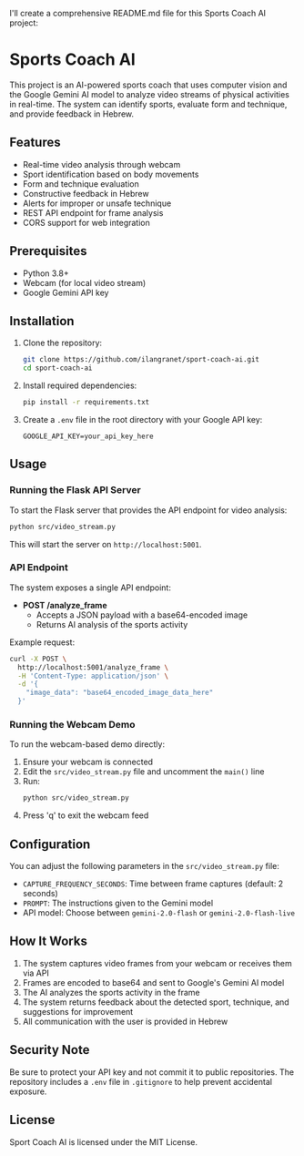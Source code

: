 I'll create a comprehensive README.md file for this Sports Coach AI project:

# Sports Coach AI

This project is an AI-powered sports coach that uses computer vision and the Google Gemini AI model to analyze video streams of physical activities in real-time. The system can identify sports, evaluate form and technique, and provide feedback in Hebrew.

## Features

- Real-time video analysis through webcam
- Sport identification based on body movements
- Form and technique evaluation
- Constructive feedback in Hebrew
- Alerts for improper or unsafe technique
- REST API endpoint for frame analysis
- CORS support for web integration

## Prerequisites

- Python 3.8+
- Webcam (for local video stream)
- Google Gemini API key

## Installation

1. Clone the repository:
   ```bash
   git clone https://github.com/ilangranet/sport-coach-ai.git
   cd sport-coach-ai
   ```

2. Install required dependencies:
   ```bash
   pip install -r requirements.txt
   ```

3. Create a `.env` file in the root directory with your Google API key:
   ```
   GOOGLE_API_KEY=your_api_key_here
   ```

## Usage

### Running the Flask API Server

To start the Flask server that provides the API endpoint for video analysis:

```bash
python src/video_stream.py
```

This will start the server on `http://localhost:5001`.

### API Endpoint

The system exposes a single API endpoint:

- **POST /analyze_frame**
  - Accepts a JSON payload with a base64-encoded image
  - Returns AI analysis of the sports activity

Example request:
```bash
curl -X POST \
  http://localhost:5001/analyze_frame \
  -H 'Content-Type: application/json' \
  -d '{
    "image_data": "base64_encoded_image_data_here"
  }'
```

### Running the Webcam Demo

To run the webcam-based demo directly:

1. Ensure your webcam is connected
2. Edit the `src/video_stream.py` file and uncomment the `main()` line
3. Run:
   ```bash
   python src/video_stream.py
   ```
4. Press 'q' to exit the webcam feed

## Configuration

You can adjust the following parameters in the `src/video_stream.py` file:

- `CAPTURE_FREQUENCY_SECONDS`: Time between frame captures (default: 2 seconds)
- `PROMPT`: The instructions given to the Gemini model
- API model: Choose between `gemini-2.0-flash` or `gemini-2.0-flash-live`

## How It Works

1. The system captures video frames from your webcam or receives them via API
2. Frames are encoded to base64 and sent to Google's Gemini AI model
3. The AI analyzes the sports activity in the frame
4. The system returns feedback about the detected sport, technique, and suggestions for improvement
5. All communication with the user is provided in Hebrew

## Security Note

Be sure to protect your API key and not commit it to public repositories. The repository includes a `.env` file in `.gitignore` to help prevent accidental exposure.

## License

Sport Coach AI is licensed under the MIT License.